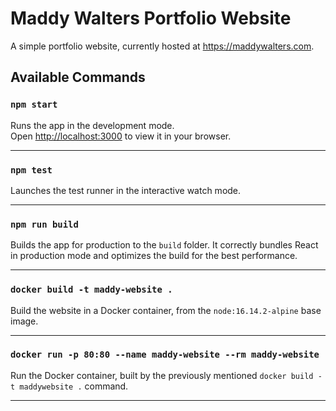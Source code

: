 # Maddy Walters Portfolio Website

A simple portfolio website, currently hosted at https://maddywalters.com.

## Available Commands
### `npm start`

Runs the app in the development mode.\
Open [http://localhost:3000](http://localhost:3000) to view it in your browser.

---

### `npm test`

Launches the test runner in the interactive watch mode.

---

### `npm run build`

Builds the app for production to the `build` folder.
It correctly bundles React in production mode and optimizes the build for the best performance.

---

### `docker build -t maddy-website .`

Build the website in a Docker container, from the `node:16.14.2-alpine` base image.

---

### `docker run -p 80:80 --name maddy-website --rm maddy-website`

Run the Docker container, built by the previously mentioned `docker build -t maddywebsite .` command.

---
